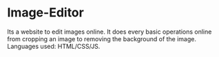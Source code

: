 # Image-Editor
Its a website to edit images online. It does every basic operations online from cropping an image to removing the background of the image.
Languages used: HTML/CSS/JS.
